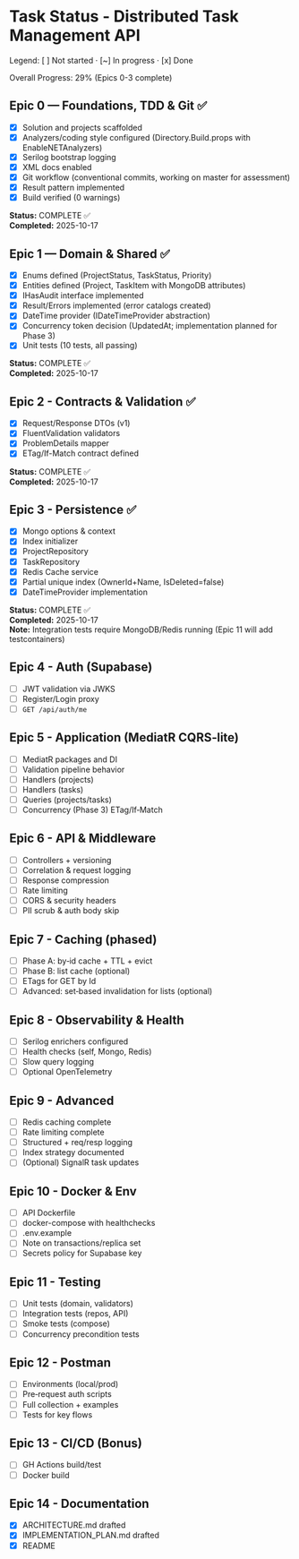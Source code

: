 # Task Status - Distributed Task Management API

Legend: [ ] Not started · [~] In progress · [x] Done

Overall Progress: 29% (Epics 0-3 complete)

## Epic 0 — Foundations, TDD & Git ✅
- [x] Solution and projects scaffolded
- [x] Analyzers/coding style configured (Directory.Build.props with EnableNETAnalyzers)
- [x] Serilog bootstrap logging
- [x] XML docs enabled
- [x] Git workflow (conventional commits, working on master for assessment)
- [x] Result pattern implemented
- [x] Build verified (0 warnings)

**Status:** COMPLETE ✅  
**Completed:** 2025-10-17

## Epic 1 — Domain & Shared ✅
- [x] Enums defined (ProjectStatus, TaskStatus, Priority)
- [x] Entities defined (Project, TaskItem with MongoDB attributes)
- [x] IHasAudit interface implemented
- [x] Result/Errors implemented (error catalogs created)
- [x] DateTime provider (IDateTimeProvider abstraction)
- [x] Concurrency token decision (UpdatedAt; implementation planned for Phase 3)
- [x] Unit tests (10 tests, all passing)

**Status:** COMPLETE ✅  
**Completed:** 2025-10-17

## Epic 2 - Contracts & Validation ✅
- [x] Request/Response DTOs (v1)
- [x] FluentValidation validators
- [x] ProblemDetails mapper
- [x] ETag/If-Match contract defined

**Status:** COMPLETE ✅  
**Completed:** 2025-10-17

## Epic 3 - Persistence ✅
- [x] Mongo options & context
- [x] Index initializer
- [x] ProjectRepository
- [x] TaskRepository
- [x] Redis Cache service
- [x] Partial unique index (OwnerId+Name, IsDeleted=false)
- [x] DateTimeProvider implementation

**Status:** COMPLETE ✅  
**Completed:** 2025-10-17  
**Note:** Integration tests require MongoDB/Redis running (Epic 11 will add testcontainers)

## Epic 4 - Auth (Supabase)
- [ ] JWT validation via JWKS
- [ ] Register/Login proxy
- [ ] `GET /api/auth/me`

## Epic 5 - Application (MediatR CQRS‑lite)
- [ ] MediatR packages and DI
- [ ] Validation pipeline behavior
- [ ] Handlers (projects)
- [ ] Handlers (tasks)
- [ ] Queries (projects/tasks)
- [ ] Concurrency (Phase 3) ETag/If‑Match

## Epic 6 - API & Middleware
- [ ] Controllers + versioning
- [ ] Correlation & request logging
- [ ] Response compression
- [ ] Rate limiting
- [ ] CORS & security headers
 - [ ] PII scrub & auth body skip

## Epic 7 - Caching (phased)
- [ ] Phase A: by‑id cache + TTL + evict
- [ ] Phase B: list cache (optional)
- [ ] ETags for GET by Id
- [ ] Advanced: set‑based invalidation for lists (optional)

## Epic 8 - Observability & Health
- [ ] Serilog enrichers configured
- [ ] Health checks (self, Mongo, Redis)
- [ ] Slow query logging
 - [ ] Optional OpenTelemetry

## Epic 9 - Advanced
- [ ] Redis caching complete
- [ ] Rate limiting complete
- [ ] Structured + req/resp logging
- [ ] Index strategy documented
- [ ] (Optional) SignalR task updates

## Epic 10 - Docker & Env
- [ ] API Dockerfile
- [ ] docker-compose with healthchecks
- [ ] .env.example
 - [ ] Note on transactions/replica set
 - [ ] Secrets policy for Supabase key

## Epic 11 - Testing
- [ ] Unit tests (domain, validators)
- [ ] Integration tests (repos, API)
- [ ] Smoke tests (compose)
 - [ ] Concurrency precondition tests

## Epic 12 - Postman
- [ ] Environments (local/prod)
- [ ] Pre‑request auth scripts
- [ ] Full collection + examples
- [ ] Tests for key flows

## Epic 13 - CI/CD (Bonus)
- [ ] GH Actions build/test
- [ ] Docker build

## Epic 14 - Documentation
- [x] ARCHITECTURE.md drafted
- [x] IMPLEMENTATION_PLAN.md drafted
- [x] README
